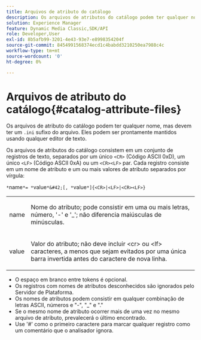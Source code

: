 ```yaml
---
title: Arquivos de atributo do catálogo
description: Os arquivos de atributos do catálogo podem ter qualquer nome, mas devem ter um sufixo de arquivo .ini. Eles podem ser prontamente mantidos usando qualquer editor de texto.
solution: Experience Manager
feature: Dynamic Media Classic,SDK/API
role: Developer,User
exl-id: 8b5afb99-3201-4e43-93e7-e8998354204f
source-git-commit: 8454991568374ecd1c4babdd3210250ea7988c4c
workflow-type: tm+mt
source-wordcount: '0'
ht-degree: 0%

---
```


# Arquivos de atributo do catálogo{#catalog-attribute-files}

Os arquivos de atributo do catálogo podem ter qualquer nome, mas devem ter um `.ini` sufixo do arquivo. Eles podem ser prontamente mantidos usando qualquer editor de texto.

Os arquivos de atributos do catálogo consistem em um conjunto de registros de texto, separados por um único `<CR>` (Código ASCII 0xD), um único `<LF>` (Código ASCII 0xA) ou um `<CR><LF>` par. Cada registro consiste em um nome de atributo e um ou mais valores de atributo separados por vírgula:

`*`name`*= *`value`*&#42;[, *`value`*]{<CR>|<LF>|<CR><LF>}`

<table id="simpletable_8454AD549FDA421BA1469CDA44132773"> 
 <tr class="strow"> 
  <td class="stentry"> <p> <span class="codeph"> <span class="varname"> name </span> </span> </p> </td> 
  <td class="stentry"> <p>Nome do atributo; pode consistir em uma ou mais letras, número, '-' e '_'; não diferencia maiúsculas de minúsculas. </p> </td> 
 </tr> 
 <tr class="strow"> 
  <td class="stentry"> <p> <span class="codeph"> <span class="varname"> value </span> </span> </p> </td> 
  <td class="stentry"> <p>Valor do atributo; não deve incluir <span class="codeph"> &lt;cr&gt; </span>ou <span class="codeph"> &lt;lf&gt; </span> caracteres, a menos que sejam evitados por uma única barra invertida antes do caractere de nova linha. </p> </td> 
 </tr> 
</table>

* O espaço em branco entre tokens é opcional.
* Os registros com nomes de atributos desconhecidos são ignorados pelo Servidor de Plataforma.
* Os nomes de atributos podem consistir em qualquer combinação de letras ASCII, números e &quot;-&quot;, &quot;_&quot; e &quot;.&quot;
* Se o mesmo nome de atributo ocorrer mais de uma vez no mesmo arquivo de atributo, prevalecerá o último encontrado.
* Use &#39;#&#39; como o primeiro caractere para marcar qualquer registro como um comentário que o analisador ignora.
